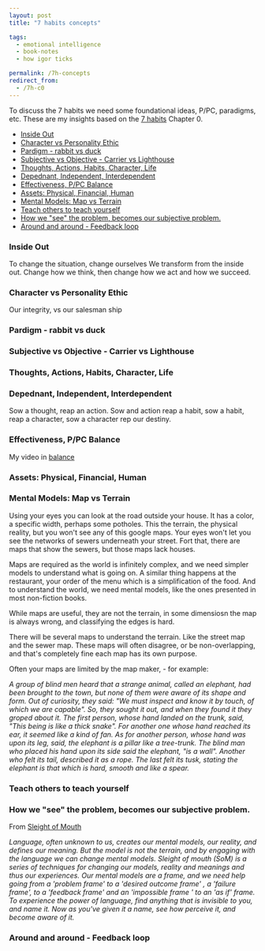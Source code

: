 ```yaml
---
layout: post
title: "7 habits concepts"

tags:
  - emotional intelligence
  - book-notes
  - how igor ticks

permalink: /7h-concepts
redirect_from:
  - /7h-c0
---
```


To discuss the 7 habits we need some foundational ideas, P/PC, paradigms, etc. These are my insights based on the [7 habits](/7h) Chapter 0.

<!-- prettier-ignore-start -->
<!-- vim-markdown-toc-start -->

- [Inside Out](#inside-out)
- [Character vs Personality Ethic](#character-vs-personality-ethic)
- [Pardigm - rabbit vs duck](#pardigm---rabbit-vs-duck)
- [Subjective vs Objective - Carrier vs Lighthouse](#subjective-vs-objective---carrier-vs-lighthouse)
- [Thoughts, Actions, Habits, Character, Life](#thoughts-actions-habits-character-life)
- [Depednant, Independent, Interdependent](#depednant-independent-interdependent)
- [Effectiveness, P/PC Balance](#effectiveness-ppc-balance)
- [Assets: Physical, Financial, Human](#assets-physical-financial-human)
- [Mental Models: Map vs Terrain](#mental-models-map-vs-terrain)
- [Teach others to teach yourself](#teach-others-to-teach-yourself)
- [How we "see" the problem, becomes our subjective problem.](#how-we-see-the-problem-becomes-our-subjective-problem)
- [Around and around - Feedback loop](#around-and-around---feedback-loop)

<!-- vim-markdown-toc-end -->
<!-- prettier-ignore-end -->

### Inside Out

To change the situation, change ourselves
We transform from the inside out. Change how we think, then change how we act and how we succeed.

### Character vs Personality Ethic

Our integrity, vs our salesman ship

### Pardigm - rabbit vs duck

### Subjective vs Objective - Carrier vs Lighthouse

### Thoughts, Actions, Habits, Character, Life

### Depednant, Independent, Interdependent

Sow a thought, reap an action. Sow and action reap a habit, sow a habit, reap a character, sow a character rep our destiny.

### Effectiveness, P/PC Balance

My video in [balance](/balance)

### Assets: Physical, Financial, Human

### Mental Models: Map vs Terrain

Using your eyes you can look at the road outside your house. It has a color, a specific width, perhaps some potholes. This the terrain, the physical reality, but you won't see any of this google maps. Your eyes won't let you see the networks of sewers underneath your street. Fort that, there are maps that show the sewers, but those maps lack houses.

Maps are required as the world is infinitely complex, and we need simpler models to understand what is going on. A similar thing happens at the restaurant, your order of the menu which is a simplification of the food. And to understand the world, we need mental models, like the ones presented in most non-fiction books.

While maps are useful, they are not the terrain, in some dimensiosn the map is always wrong, and classifying the edges is hard.

There will be several maps to understand the terrain. Like the street map and the sewer map. These maps will often disagree, or be non-overlapping, and that's completely fine each map has its own purpose.

Often your maps are limited by the map maker, - for example:

_A group of blind men heard that a strange animal, called an elephant, had been brought to the town, but none of them were aware of its shape and form. Out of curiosity, they said: "We must inspect and know it by touch, of which we are capable". So, they sought it out, and when they found it they groped about it. The first person, whose hand landed on the trunk, said, "This being is like a thick snake". For another one whose hand reached its ear, it seemed like a kind of fan. As for another person, whose hand was upon its leg, said, the elephant is a pillar like a tree-trunk. The blind man who placed his hand upon its side said the elephant, "is a wall". Another who felt its tail, described it as a rope. The last felt its tusk, stating the elephant is that which is hard, smooth and like a spear._

### Teach others to teach yourself

### How we "see" the problem, becomes our subjective problem.

From [Sleight of Mouth](/some)

_Language, often unknown to us, creates our mental models, our reality, and defines our meaning. But the model is not the terrain, and by engaging with the language we can change mental models. Sleight of mouth (SoM) is a series of techniques for changing our models, reality and meanings and thus our experiences. Our mental models are a frame, and we need help going from a 'problem frame' to a 'desired outcome frame' , a 'failure frame', to a 'feedback frame' and an 'impossible frame ' to an 'as if' frame. To experience the power of language, find anything that is invisible to you, and name it. Now as you've given it a name, see how perceive it, and become aware of it._

### Around and around - Feedback loop
